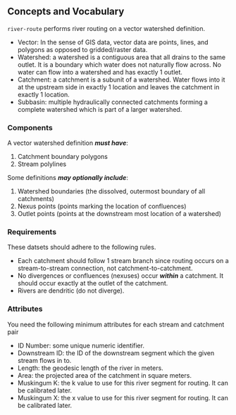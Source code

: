 ## Concepts and Vocabulary

`river-route` performs river routing on a vector watershed definition.

- Vector: In the sense of GIS data, vector data are points, lines, and polygons as opposed to gridded/raster data.
- Watershed: a watershed is a contiguous area that all drains to the same outlet. It is a boundary which water does not naturally flow across. No 
  water can flow into a watershed and has exactly 1 outlet.
- Catchment: a catchment is a subunit of a watershed. Water flows into it at the upstream side in exactly 1 location and leaves the catchment in 
  exactly 1 location.
- Subbasin: multiple hydraulically connected catchments forming a complete watershed which is part of a larger watershed.

### Components

A vector watershed definition **_must have_**:

1. Catchment boundary polygons
2. Stream polylines

Some definitions **_may optionally include_**:

1. Watershed boundaries (the dissolved, outermost boundary of all catchments)
2. Nexus points (points marking the location of confluences)
3. Outlet points (points at the downstream most location of a watershed)

### Requirements

These datsets should adhere to the following rules.

- Each catchment should follow 1 stream branch since routing occurs on a stream-to-stream connection, not catchment-to-catchment.
- No divergences or confluences (nexuses) occur **_within_** a catchment. It should occur exactly at the outlet of the catchment.
- Rivers are dendritic (do not diverge).

### Attributes

You need the following minimum attributes for each stream and catchment pair

- ID Number: some unique numeric identifier.
- Downstream ID: the ID of the downstream segment which the given stream flows in to.
- Length: the geodesic length of the river in meters.
- Area: the projected area of the catchment in square meters.
- Muskingum K: the k value to use for this river segment for routing. It can be calibrated later.
- Muskingum X: the x value to use for this river segment for routing. It can be calibrated later.
